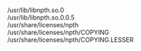/usr/lib/libnpth.so.0  
/usr/lib/libnpth.so.0.0.5  
/usr/share/licenses/npth  
/usr/share/licenses/npth/COPYING  
/usr/share/licenses/npth/COPYING.LESSER  
